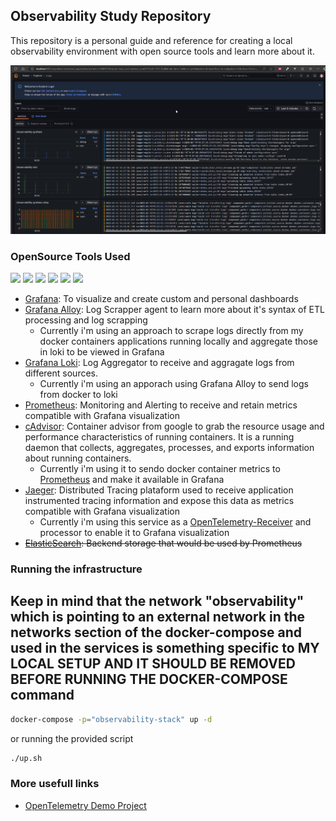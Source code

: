 ## Observability Study Repository

This repository is a personal guide and reference for creating a local observability environment with open source tools and learn more about it.

<img src="../../docs/logs-example.png" />

### OpenSource Tools Used

<p>
 <img src="https://img.shields.io/badge/-Grafana-F05032?style=flat-square&logo=grafana&logoColor=white" />
 <img src="https://img.shields.io/badge/-Alloy-F05032?style=flat-square&logo=grafana&logoColor=white" />
 <img src="https://img.shields.io/badge/-Loki-4f54ff?style=flat-square&logo=grafana&logoColor=white" />
 <img src="https://img.shields.io/badge/-Prometheus-000000?style=flat-square&logo=prometheus&logoColor=white" />
 <img src="https://img.shields.io/badge/-Jaeger-007ACC?style=flat-square&logo=jaeger&logoColor=white" />
 <img src="https://img.shields.io/badge/-cAdvisor-007ACC?style=flat-square&logo=google&logoColor=white" />
</p>

- [Grafana](https://grafana.com/docs/grafana/latest/): To visualize and create custom and personal dashboards
- [Grafana Alloy](https://grafana.com/docs/alloy/latest/?section=open-source-oss): Log Scrapper agent to learn more about it's syntax of ETL processing and log scrapping
  - Currently i'm using an approach to scrape logs directly from my docker containers applications running locally and aggregate those in loki to be viewed in Grafana
- [Grafana Loki](https://grafana.com/docs/loki/latest/): Log Aggregator to receive and aggragate logs from different sources.
  - Currently i'm using an apporach using Grafana Alloy to send logs from docker to loki
- [Prometheus](https://prometheus.io/docs/introduction/overview/): Monitoring and Alerting to receive and retain metrics compatible with Grafana visualization
- [cAdvisor](https://github.com/google/cadvisor): Container advisor from google to grab the resource usage and performance characteristics of running containers. It is a running daemon that collects, aggregates, processes, and exports information about running containers.
  - Currently i'm using it to sendo docker container metrics to [Prometheus](https://prometheus.io/docs/guides/cadvisor/) and make it available in Grafana
- [Jaeger](https://www.jaegertracing.io/docs/2.3/getting-started/): Distributed Tracing plataform used to receive application instrumented tracing information and expose this data as metrics compatible with Grafana visualization
  - Currently i'm using this service as a [OpenTelemetry-Receiver](https://opentelemetry.io/docs/collector/building/receiver/) and processor to enable it to Grafana visualization
- ~~[ElasticSearch](https://www.elastic.co/guide/en/elasticsearch/reference/current/docker.html): Backend storage that would be used by Prometheus~~


### Running the infrastructure
## **Keep in mind that the network "observability" which is pointing to an external network in the networks section of the docker-compose and used in the services is something specific to MY LOCAL SETUP AND IT SHOULD BE REMOVED BEFORE RUNNING THE DOCKER-COMPOSE command**

```bash
docker-compose -p="observability-stack" up -d
```
or running the provided script
```bash
./up.sh
```

### More usefull links 

- [OpenTelemetry Demo Project](https://opentelemetry.io/docs/demo/architecture/)